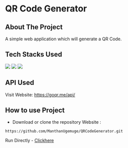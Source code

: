 # QR Code Generator

## About The Project

A simple web application which will generate a QR Code.

## Tech Stacks Used


<a target="_blank" href="https://www.w3schools.com/html/default.asp"><img src="https://img.shields.io/badge/html5%20-%23E34F26.svg?&style=for-the-badge&logo=html5&logoColor=white"></img></a>
<a target="_blank" href="https://www.w3schools.com/css/default.asp"><img src="https://img.shields.io/badge/css3%20-%231572B6.svg?&style=for-the-badge&logo=css3&logoColor=white"></img></a>
<a target="_blank" href="https://www.w3schools.com/js/default.asp"><img src="https://img.shields.io/badge/javascript%20-%23323330.svg?&style=for-the-badge&logo=javascript&logoColor=%23F7DF1E"></img></a>


## API Used

Visit Website: https://goqr.me/api/

## How to use Project


- Download or clone the repository Website : 
 
```
https://github.com/ManthanUgemuge/QRCodeGenerator.git

```
Run Directly - [Clickhere](https://manthanugemuge.github.io/QRCodeGenerator/)
